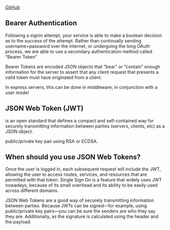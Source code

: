 [GitHub](https://batoolalali.github.io/401-Reading-notes/class13)

## Bearer Authentication
Following a signin attempt, your service is able to make a boolean decision as to the success of the attempt.
Rather than continually sending username+password over the internet, or undergoing the long OAuth process, we are able to use a secondary authentication method called “Bearer Token”

Bearer Tokens are encoded JSON objects that “bear” or “contain” enough information for the server to assert that any client request that presents a valid token must have originated from a client.

In express servers, this can be done in middleware, in conjunction with a user model

## JSON Web Token (JWT) 
is an open standard that defines a compact and self-contained way for securely transmitting information between parties (servers, clients, etc) as a JSON object.

public/private key pair using RSA or ECDSA.

## When should you use JSON Web Tokens?
Once the user is logged in, each subsequent request will include the JWT, allowing the user to access routes, services, and resources that are permitted with that token. Single Sign On is a feature that widely uses JWT nowadays, because of its small overhead and its ability to be easily used across different domains.

JSON Web Tokens are a good way of securely transmitting information between parties. Because JWTs can be signed—for example, using public/private key pairs—you can be sure the senders are who they say they are. Additionally, as the signature is calculated using the header and the payload.